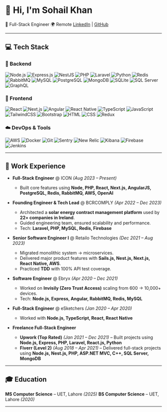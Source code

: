# 👋 Hi, I'm Sohail Khan

🚀 Full-Stack Engineer
🌍 Remote [LinkedIn](https://www.linkedin.com/in/s0h41l) | [GitHub](https://github.com/s0h41l)

---

## 💻 Tech Stack

### 🚀 Backend
![Node.js](https://img.shields.io/badge/Node.js-339933?style=flat&logo=nodedotjs&logoColor=white)
![Express.js](https://img.shields.io/badge/Express.js-000000?style=flat&logo=express&logoColor=white)
![NestJS](https://img.shields.io/badge/NestJS-E0234E?style=flat&logo=nestjs&logoColor=white)
![PHP](https://img.shields.io/badge/PHP-777BB4?style=flat&logo=php&logoColor=white)
![Laravel](https://img.shields.io/badge/Laravel-FF2D20?style=flat&logo=laravel&logoColor=white)
![Python](https://img.shields.io/badge/Python-3776AB?style=flat&logo=python&logoColor=white)
![Redis](https://img.shields.io/badge/Redis-DC382D?style=flat&logo=redis&logoColor=white)
![RabbitMQ](https://img.shields.io/badge/RabbitMQ-FF6600?style=flat&logo=rabbitmq&logoColor=white)
![MySQL](https://img.shields.io/badge/MySQL-4479A1?style=flat&logo=mysql&logoColor=white)
![PostgreSQL](https://img.shields.io/badge/PostgreSQL-4169E1?style=flat&logo=postgresql&logoColor=white)
![MongoDB](https://img.shields.io/badge/MongoDB-47A248?style=flat&logo=mongodb&logoColor=white)
![SQLite](https://img.shields.io/badge/SQLite-003B57?style=flat&logo=sqlite&logoColor=white)
![SQL Server](https://img.shields.io/badge/SQL%20Server-CC2927?style=flat&logo=microsoftsqlserver&logoColor=white)
![GraphQL](https://img.shields.io/badge/GraphQL-E10098?style=flat&logo=graphql&logoColor=white)

### 🎨 Frontend
![React](https://img.shields.io/badge/React-20232A?style=flat&logo=react&logoColor=61DAFB)
![Next.js](https://img.shields.io/badge/Next.js-000000?style=flat&logo=nextdotjs&logoColor=white)
![Angular](https://img.shields.io/badge/Angular-DD0031?style=flat&logo=angular&logoColor=white)
![React Native](https://img.shields.io/badge/React_Native-20232A?style=flat&logo=react&logoColor=61DAFB)
![TypeScript](https://img.shields.io/badge/TypeScript-007ACC?style=flat&logo=typescript&logoColor=white)
![JavaScript](https://img.shields.io/badge/JavaScript-F7DF1E?style=flat&logo=javascript&logoColor=black)
![TailwindCSS](https://img.shields.io/badge/Tailwind_CSS-38B2AC?style=flat&logo=tailwind-css&logoColor=white)
![Bootstrap](https://img.shields.io/badge/Bootstrap-7952B3?style=flat&logo=bootstrap&logoColor=white)
![HTML](https://img.shields.io/badge/HTML5-E34F26?style=flat&logo=html5&logoColor=white)
![CSS](https://img.shields.io/badge/CSS3-1572B6?style=flat&logo=css3&logoColor=white)
![Redux](https://img.shields.io/badge/Redux-764ABC?style=flat&logo=redux&logoColor=white)

### ☁️ DevOps & Tools
![AWS](https://img.shields.io/badge/AWS-232F3E?style=flat&logo=amazon-aws&logoColor=white)
![Docker](https://img.shields.io/badge/Docker-2496ED?style=flat&logo=docker&logoColor=white)
![Git](https://img.shields.io/badge/Git-F05032?style=flat&logo=git&logoColor=white)
![Sentry](https://img.shields.io/badge/Sentry-362D59?style=flat&logo=sentry&logoColor=white)
![New Relic](https://img.shields.io/badge/New%20Relic-008C99?style=flat&logo=newrelic&logoColor=white)
![Kibana](https://img.shields.io/badge/Kibana-005571?style=flat&logo=kibana&logoColor=white)
![Firebase](https://img.shields.io/badge/Firebase-FFCA28?style=flat&logo=firebase&logoColor=black)
![Jenkins](https://img.shields.io/badge/Jenkins-D24939?style=flat&logo=jenkins&logoColor=white)

---

## 🏢 Work Experience

- **Full-Stack Engineer** @ ICON *(Aug 2023 – Present)*  
  - Built core features using **Node, PHP, React, Next.js, AngularJS, PostgreSQL, Redis, RabbitMQ, AWS, OpenAI**  

- **Founding Engineer & Tech Lead** @ BCRCOMPLY *(Apr 2022 – Dec 2023)*  
  - Architected a **solar energy contract management platform** used by **22+ companies in Ireland**.  
  - Guided engineering team, ensured scalability and performance.  
  - Tech: **Laravel, PHP, MySQL, Redis, Firebase**  

- **Senior Software Engineer I** @ Retailo Technologies *(Dec 2021 – Aug 2023)*  
  - Migrated monolithic system → microservices.  
  - Delivered major product features with **Sails.js, Nest.js, Next.js, React Native, AWS**.  
  - Practiced **TDD** with 100% API test coverage.  

- **Software Engineer** @ Ebryx *(Apr 2020 – Dec 2021)*  
  - Worked on **Invisily (Zero Trust Access)** scaling from 600 → 10,000+ devices.  
  - Tech: **Node.js, Express, Angular, RabbitMQ, Redis, MySQL**  

- **Full-Stack Engineer** @ eSketchers *(Jan 2020 – Apr 2020)*  
  - Worked with **Node.js, TypeScript, React, React Native**  

- **Freelance Full-Stack Engineer**  
  - **Upwork (Top Rated)** *(Jan 2021 – Dec 2021)* – Built projects using **Node.js, Express, PHP, Laravel, React.js, Python**  
  - **Fiverr (Level 2)** *(Aug 2018 – Apr 2021)* – Delivered full-stack projects using **Node.js, Nest.js, PHP, ASP.NET MVC, C++, SQL Server, MongoDB**  

---

## 🎓 Education
**MS Computer Science** – UET, Lahore *(2025)*
**BS Computer Science** – UET, Lahore *(2020)*

---
